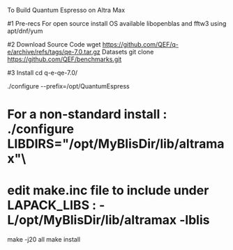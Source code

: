 To Build Quantum Espresso on Altra Max

#1 Pre-recs
For open source install OS available libopenblas and fftw3 using apt/dnf/yum

#2 Download
Source Code
wget https://github.com/QEF/q-e/archive/refs/tags/qe-7.0.tar.gz
Datasets
git clone https://github.com/QEF/benchmarks.git

#3 Install
cd q-e-qe-7.0/

./configure --prefix=/opt/QuantumEspress

# For a non-standard install : ./configure LIBDIRS="/opt/MyBlisDir/lib/altramax"\
# edit make.inc file to include under LAPACK_LIBS : -L/opt/MyBlisDir/lib/altramax -lblis 

make -j20 all
make install

